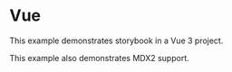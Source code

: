# Vue

This example demonstrates storybook in a Vue 3 project.

This example also demonstrates MDX2 support.